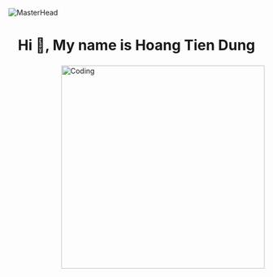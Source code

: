 ![MasterHead](https://user-images.githubusercontent.com/26371673/237271826-e671ebd8-e6f7-48b1-b4e6-7c74f954275e.png)
<h1 align="center">Hi 👋, My name is Hoang Tien Dung</h1>
<h3 align="center"> </h3>
<img align="right" alt="Coding" width="400" 

